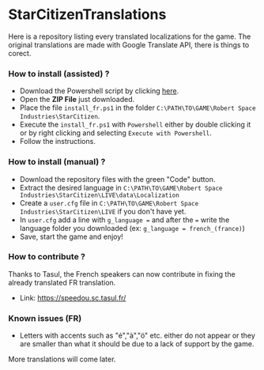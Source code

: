 # StarCitizenTranslations
Here is a repository listing every translated localizations for the game.
The original translations are made with Google Translate API, there is things to corect.


### How to install (assisted) ?
- Download the Powershell script by clicking [here](https://cdn.discordapp.com/attachments/953809384671150120/1162703368867807314/install_fr.ps1?ex=653ce6e5&is=652a71e5&hm=61a99a6ac656924b0af2003a712c114562a28211fa9ff0927c35464650cccaf4&).
- Open the **ZIP File** just downloaded.
- Place the file `install_fr.ps1` in the folder `C:\PATH\TO\GAME\Robert Space Industries\StarCitizen`.
- Execute the `install_fr.ps1` with `Powershell` either by double clicking it or by right clicking and selecting `Execute with Powershell`.
- Follow the instructions.

### How to install (manual) ?
- Download the repository files with the green "Code" button.
- Extract the desired language in `C:\PATH\TO\GAME\Robert Space Industries\StarCitizen\LIVE\data\Localization`
- Create a `user.cfg` file in `C:\PATH\TO\GAME\Robert Space Industries\StarCitizen\LIVE` if you don't have yet.
- In `user.cfg` add a line with `g_language =` and after the `=` write the language folder you downloaded (ex: `g_language = french_(france)`)
- Save, start the game and enjoy!

### How to contribute ?
Thanks to Tasul, the French speakers can now contribute in fixing the already translated FR translation.
- Link: https://speedou.sc.tasul.fr/

### Known issues (FR)
- Letters with accents such as "é","à","ö" etc. either do not appear or they are smaller than what it should be due to a lack of support by the game.


More translations will come later.
